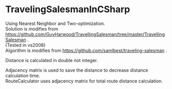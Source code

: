 # TravelingSalesmanInCSharp
Using Nearest Neighbor and Two-optimization.<br />
Solution is modifies from https://github.com/GuyHarwood/TravellingSalesman/tree/master/TravellingSalesman .<br />
(Tested in vs2008)<br />
Algorithm is modifies from https://github.com/samlbest/traveling-salesman .<br />

Distance is calculated in double not integer.<br />

Adjacency matrix is used to save the distance to decrease distance calculation time.<br />
RouteCalculator uses adjacency matrix for total route distance calculation.<br />
